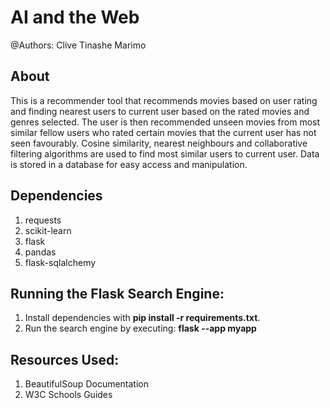 # AI and the Web
@Authors: Clive Tinashe Marimo

## About

This is a recommender tool that recommends movies based on user rating and finding nearest users to current user based on the rated movies and genres selected. The user is then recommended unseen movies from most similar fellow users who rated certain movies that the current user has not seen favourably. Cosine similarity, nearest neighbours and collaborative filtering algorithms are used to find most similar users to current user. Data is stored in a database for easy access and manipulation.


## Dependencies
1. requests
2. scikit-learn
3. flask
4. pandas
5. flask-sqlalchemy


## Running the Flask Search Engine:
1. Install dependencies with **pip install -r requirements.txt**.
2. Run the search engine by executing: **flask --app myapp**


## Resources Used:
1. BeautifulSoup Documentation
2. W3C Schools Guides
